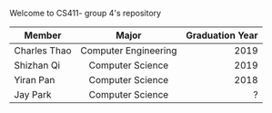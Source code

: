 Welcome to CS411- group 4's repository

| Member          | Major                | Graduation Year  |
| -------------   |:--------------------:| ----------------:|
|Charles Thao     | Computer Engineering | 2019             |
|Shizhan Qi       | Computer Science     | 2019             |
|Yiran Pan        | Computer Science     | 2018             |
|Jay Park         | Computer Science     | ?                |